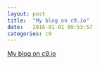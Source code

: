 ```yaml
---
layout: post
title:  "My blog on c9.io"
date:   2016-01-01 09:53:57
categories: c9
---
```

[My blog on c9.io](https://wordpress-midikang.c9users.io/)
